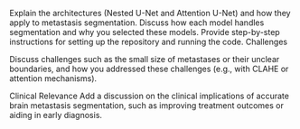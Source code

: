 Explain the architectures (Nested U-Net and Attention U-Net) and how they apply to metastasis segmentation.
Discuss how each model handles segmentation and why you selected these models.
Provide step-by-step instructions for setting up the repository and running the code.
Challenges

Discuss challenges such as the small size of metastases or their unclear boundaries, and how you addressed these challenges (e.g., with CLAHE or attention mechanisms).


 Clinical Relevance
Add a discussion on the clinical implications of accurate brain metastasis segmentation, such as improving treatment outcomes or aiding in early diagnosis.
